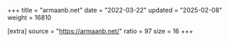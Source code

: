 +++
title = "armaanb.net"
date = "2022-03-22"
updated = "2025-02-08"
weight = 16810

[extra]
source = "https://armaanb.net/"
ratio = 97
size = 16
+++
